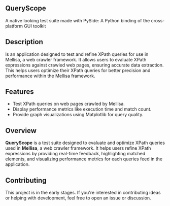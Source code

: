 ## QueryScope
A native looking test suite made with PySide: A Python binding of the cross-platform GUI toolkit

## Description
Is an application designed to test and refine XPath queries for use in Mellisa, a web crawler framework. It allows users to evaluate XPath expressions against crawled web pages, ensuring accurate data extraction. This helps users optimize their XPath queries for better precision and performance within the Mellisa framework.

## Features  
- Test XPath queries on web pages crawled by Mellisa.    
- Display performance metrics like execution time and match count.  
- Provide graph visualizations using Matplotlib for query quality.  

## Overview  
**QueryScope** is a test suite designed to evaluate and optimize XPath queries used in **Mellisa**, a web crawler framework. It helps users refine XPath expressions by providing real-time feedback, highlighting matched elements, and visualizing performance metrics for each queries feed in the application.

## Contributing  
This project is in the early stages. If you're interested in contributing ideas or helping with development, feel free to open an issue or discussion.  
